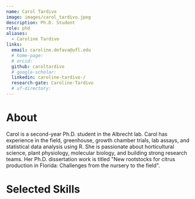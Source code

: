 ```yaml
---
name: Carol Tardivo
image: images/carol_tardivo.jpeg
description: Ph.D. Student
role: phd
aliases:
  - Caroline Tardivo
links:
  email: caroline.defava@ufl.edu
  # home-page: 
  # orcid: 
  github: caroltardivo
  # google-scholar: 
  linkedin: caroline-tardivo-/
  research-gate: Caroline-Tardivo
  # uf-directory:
---
```

# About
Carol is a second-year Ph.D. student in the Albrecht lab. Carol has experience in the field, greenhouse, growth chamber trials, lab assays, and statistical data analysis using R. She is passionate about horticultural science, plant physiology, molecular biology, and building strong research teams. Her Ph.D. dissertation work is titled "New rootstocks for citrus production in Florida: Challenges from the nursery to the field".

# Selected Skills